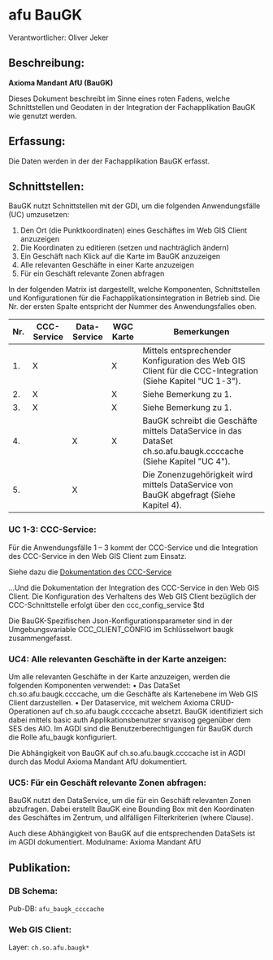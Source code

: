 # afu BauGK
Verantwortlicher: Oliver Jeker

## Beschreibung:
**Axioma Mandant AfU (BauGK)**

Dieses Dokument beschreibt im Sinne eines roten Fadens, welche Schnittstellen und Geodaten in der Integration der Fachapplikation BauGK wie genutzt werden.
## Erfassung:
Die Daten werden in der der Fachapplikation BauGK erfasst.

## Schnittstellen:
BauGK nutzt Schnittstellen mit der GDI, um die folgenden Anwendungsfälle (UC) umzusetzen:
1.	Den Ort (die Punktkoordinaten) eines Geschäftes im Web GIS Client anzuzeigen
2.	Die Koordinaten zu editieren (setzen und nachträglich ändern)
3.	Ein Geschäft nach Klick auf die Karte im BauGK anzuzeigen
4.	Alle relevanten Geschäfte in einer Karte anzuzeigen
5.	Für ein Geschäft relevante Zonen abfragen

In der folgenden Matrix ist dargestellt, welche Komponenten, Schnittstellen und Konfigurationen für die Fachapplikationsintegration in Betrieb sind. Die Nr. der ersten Spalte entspricht der Nummer des Anwendungsfalles oben.

|Nr.|CCC-Service|Data-Service|WGC Karte|Bemerkungen|
|---|---|---|---|---|
|1.|X| |X|Mittels entsprechender Konfiguration des Web GIS Client für die CCC-Integration (Siehe Kapitel "UC 1-3").|
|2.|X| |X|Siehe Bemerkung zu 1.|	
|3.|X| |X|Siehe Bemerkung zu 1.|	
|4.| |X|X|BauGK schreibt die Geschäfte mittels DataService in das DataSet ch.so.afu.baugk.ccccache (Siehe Kapitel "UC 4").|
|5.| |X| |Die Zonenzugehörigkeit wird mittels DataService von BauGK abgefragt (Siehe Kapitel 4).|

### UC 1-3: CCC-Service:
Für die Anwendungsfälle 1 – 3 kommt der CCC-Service und die Integration des CCC-Service in den Web GIS Client zum Einsatz.

Siehe dazu die [Dokumentation des CCC-Service](https://github.com/sogis/ccc-service/blob/master/docs/user/index.md)

…Und die Dokumentation der Integration des CCC-Service in den Web GIS Client. Die Konfiguration des Verhaltens des Web GIS Client bezüglich der CCC-Schnittstelle erfolgt über den ccc_config_service
$td

Die BauGK-Spezifischen Json-Konfigurationsparameter sind in der Umgebungsvariable CCC_CLIENT_CONFIG im Schlüsselwort baugk zusammengefasst.

###	UC4: Alle relevanten Geschäfte in der Karte anzeigen:
Um alle relevanten Geschäfte in der Karte anzuzeigen, werden die folgenden Komponenten verwendet:
•	Das DataSet ch.so.afu.baugk.ccccache, um die Geschäfte als Kartenebene im Web GIS Client darzustellen.
•	Der Dataservice, mit welchem Axioma CRUD-Operationen auf ch.so.afu.baugk.ccccache absetzt. BauGK identifiziert sich dabei mittels basic auth Applikationsbenutzer  srvaxisog gegenüber dem SES des AIO. Im AGDI sind die Benutzerberechtigungen für BauGK durch die Rolle afu_baugk konfiguriert.

Die Abhängigkeit von BauGK auf ch.so.afu.baugk.ccccache ist in AGDI durch das Modul Axioma Mandant AfU dokumentiert.

### UC5:	Für ein Geschäft relevante Zonen abfragen:
BauGK nutzt den DataService, um die für ein Geschäft relevanten Zonen abzufragen. Dabei erstellt BauGK eine Bounding Box mit den Koordinaten des Geschäftes im Zentrum, und allfälligen Filterkriterien (where Clause).

Auch diese Abhängigkeit von BauGK auf die entsprechenden DataSets ist im AGDI dokumentiert. Modulname: Axioma Mandant AfU

## Publikation:
### DB Schema:
Pub-DB: `afu_baugk_ccccache`
### Web GIS Client:
Layer: `ch.so.afu.baugk*`

